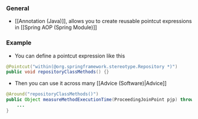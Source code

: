 ### General
- [[Annotation (Java)]], allows you to create reusable pointcut expressions in [[Spring AOP (Spring Module)]]

### Example
- You can define a pointcut expression like this 
```java
@Pointcut("within(@org.springframework.stereotype.Repository *)")
public void repositoryClassMethods() {}
```
- Then you can use it across many [[Advice (Software)|Advice]]
```java
@Around("repositoryClassMethods()")
public Object measureMethodExecutionTime(ProceedingJoinPoint pjp) throws Throwable {
    ...
}
```